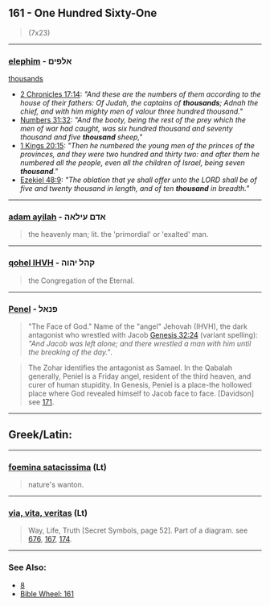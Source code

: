 ## 161 - One Hundred Sixty-One
> (7x23)

---

### [elephim](/keys/ALPIM) - אלפים
[thousands](https://biblehub.com/hebrew/alafim_505.htm)

- [2 Chronicles 17:14](https://biblehub.com/2_chronicles/17-14.htm): *"And these are the numbers of them according to the house of their fathers: Of Judah, the captains of **thousands**; Adnah the chief, and with him mighty men of valour three hundred thousand."*
- [Numbers 31:32](https://biblehub.com/numbers/31-32.htm): *"And the booty, being the rest of the prey which the men of war had caught, was six hundred thousand and seventy thousand and five **thousand** sheep,"*
- [1 Kings 20:15](https://biblehub.com/1_kings/20-15.htm): *"Then he numbered the young men of the princes of the provinces, and they were two hundred and thirty two: and after them he numbered all the people, even all the children of Israel, being seven **thousand**."*
- [Ezekiel 48:9](https://biblehub.com/ezekiel/48-9.htm): *"The oblation that ye shall offer unto the LORD shall be of five and twenty thousand in length, and of ten **thousand** in breadth."*

---

### [adam ayilah](/keys/ADM.OILAH) - אדם עילאה
> the heavenly man; lit. the 'primordial' or 'exalted' man.

---

### [qohel IHVH](/keys/QHL.IHVH) - קהל יהוה
> the Congregation of the Eternal.

---

### [Penel](/keys/PNAL) - פנאל
> "The Face of God." Name of the "angel" Jehovah (IHVH), the dark antagonist who wrestled with Jacob [Genesis 32:24](https://biblehub.com/genesis/32-24.htm) (variant spelling): *"And Jacob was left alone; and there wrestled a man with him until the breaking of the day."*.

> The Zohar identifies the antagonist as Samael. In the Qabalah generally, Peniel is a Friday angel, resident of the third heaven, and curer of human stupidity. In Genesis, Peniel is a place-the hollowed place where God revealed himself to Jacob face to face. [Davidson] see [171](171).

---

## Greek/Latin:

---

### [foemina satacissima](/latin?word=foemina+satacissima) (Lt)
> nature's wanton.

---

### [via, vita, veritas](/latin?word=via+vita+veritas) (Lt)
> Way, Life, Truth [Secret Symbols, page 52]. Part of a diagram. see [676](676), [167](167), [174](174).

---

### See Also:

- [8](8)
- [Bible Wheel: 161](https://www.biblewheel.com//GR/GR_Database.php?SearchBy_Gematria=161)


